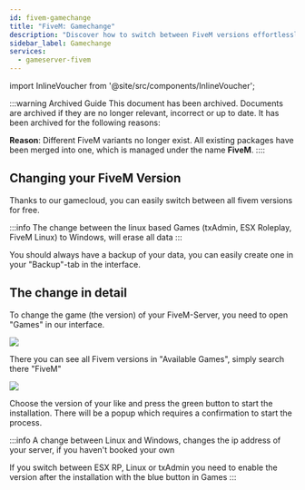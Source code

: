 ```yaml
---
id: fivem-gamechange
title: "FiveM: Gamechange"
description: "Discover how to switch between FiveM versions effortlessly and manage your server setup for optimal gameplay → Learn more now"
sidebar_label: Gamechange
services:
  - gameserver-fivem
---
```


import InlineVoucher from '@site/src/components/InlineVoucher';



:::warning Archived Guide
This document has been archived. Documents are archived if they are no longer relevant, incorrect or up to date. It has been archived for the following reasons:

**Reason**: Different FiveM variants no longer exist. All existing packages have been merged into one, which is managed under the name **FiveM**. 
::::



<InlineVoucher />

## Changing your FiveM Version
Thanks to our gamecloud, you can easily switch between all fivem versions for free.

:::info
The change between the linux based Games (txAdmin, ESX Roleplay, FiveM Linux) to Windows, will erase all data
:::

You should always have a backup of your data, you can easily create one in your "Backup"-tab in the interface.

## The change in detail
To change the game (the version) of your FiveM-Server, you need to open "Games" in our interface.

![](https://screensaver01.zap-hosting.com/index.php/s/n82YtN2DEkAeNpq/preview)

There you can see all Fivem versions in "Available Games", simply search there "FiveM"

![](https://screensaver01.zap-hosting.com/index.php/s/drTykzYs2527b7D/preview)

Choose the version of your like and press the green button to start the installation. There will be a popup which requires a confirmation to start the process.

:::info
A change between Linux and Windows, changes the ip address of your server, if you haven't booked your own


If you switch between ESX RP, Linux or txAdmin you need to enable the version after the installation with the blue button in Games
:::

<InlineVoucher />
